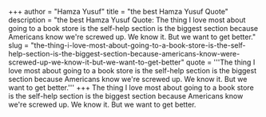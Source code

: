 +++
author = "Hamza Yusuf"
title = "the best Hamza Yusuf Quote"
description = "the best Hamza Yusuf Quote: The thing I love most about going to a book store is the self-help section is the biggest section because Americans know we're screwed up. We know it. But we want to get better."
slug = "the-thing-i-love-most-about-going-to-a-book-store-is-the-self-help-section-is-the-biggest-section-because-americans-know-were-screwed-up-we-know-it-but-we-want-to-get-better"
quote = '''The thing I love most about going to a book store is the self-help section is the biggest section because Americans know we're screwed up. We know it. But we want to get better.'''
+++
The thing I love most about going to a book store is the self-help section is the biggest section because Americans know we're screwed up. We know it. But we want to get better.
